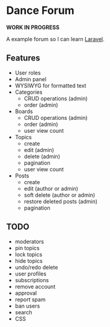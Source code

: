 # Dance Forum

**WORK IN PROGRESS**

A example forum so I can learn [Laravel](http://laravel.com).

## Features

- User roles
- Admin panel
- WYSIWYG for formatted text
- Categories
  - CRUD operations (admin)
  - order (admin)
- Boards
  - CRUD operations (admin)
  - order (admin)
  - user view count
- Topics
  - create
  - edit (admin)
  - delete (admin)
  - pagination
  - user view count
- Posts
  - create
  - edit (author or admin)
  - soft delete (author or admin)
  - restore deleted posts (admin)
  - pagination

## TODO

- moderators
- pin topics
- lock topics
- hide topics
- undo/redo delete
- user profiles
- subscriptions
- remove account
- approval
- report spam
- ban users
- search
- CSS
